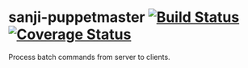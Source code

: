 sanji-puppetmaster [![Build Status](https://travis-ci.org/Sanji-IO/sanji-puppetmaster.svg)](https://travis-ci.org/Sanji-IO/sanji-puppetmaster) [![Coverage Status](https://coveralls.io/repos/Sanji-IO/sanji-puppetmaster/badge.png?branch=develop)](https://coveralls.io/r/Sanji-IO/sanji-puppetmaster?branch=develop)
==================

Process batch commands from server to clients.
